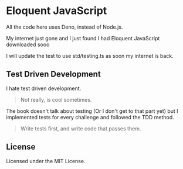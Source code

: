 # Eloquent JavaScript

All the code here uses Deno, instead of Node.js.

My internet just gone and I just found I had Eloquent JavaScript downloaded sooo

I will update the test to use std/testing.ts as soon my internet is back.

## Test Driven Development

I hate test driven development.

> Not really, is cool sometimes.

The book doesn't talk about testing (Or I don't get to that part yet) but I
implemented tests for every challenge and followed the TDD method.

> Write tests first, and write code that passes them.

## License

Licensed under the MIT License.
